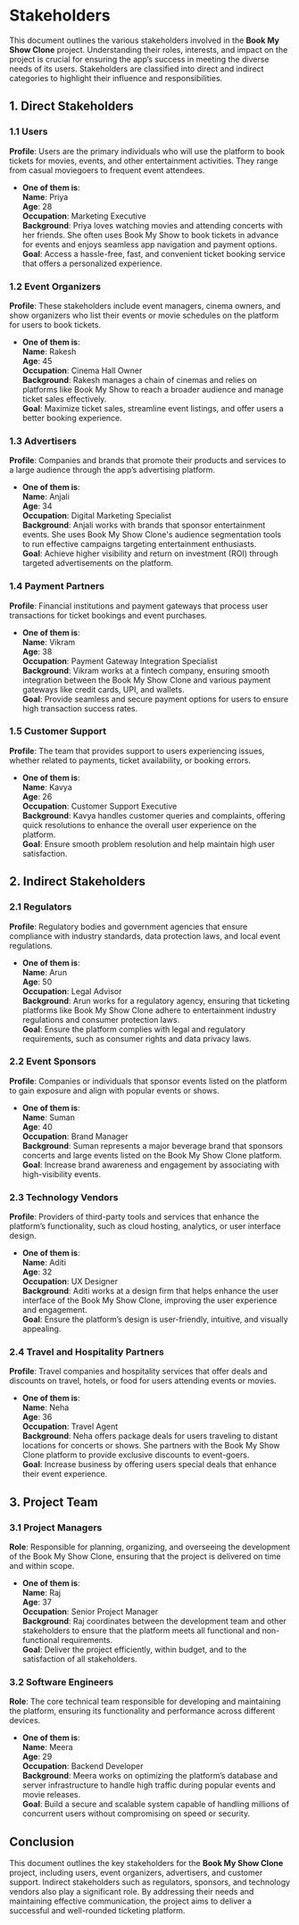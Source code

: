 # Stakeholders  
This document outlines the various stakeholders involved in the **Book My Show Clone** project. Understanding their roles, interests, and impact on the project is crucial for ensuring the app’s success in meeting the diverse needs of its users. Stakeholders are classified into direct and indirect categories to highlight their influence and responsibilities.

## 1. Direct Stakeholders  

### 1.1 Users  
**Profile**: Users are the primary individuals who will use the platform to book tickets for movies, events, and other entertainment activities. They range from casual moviegoers to frequent event attendees.  
- **One of them is**:  
  **Name**: Priya  
  **Age**: 28  
  **Occupation**: Marketing Executive  
  **Background**: Priya loves watching movies and attending concerts with her friends. She often uses Book My Show to book tickets in advance for events and enjoys seamless app navigation and payment options.  
  **Goal**: Access a hassle-free, fast, and convenient ticket booking service that offers a personalized experience.  

### 1.2 Event Organizers  
**Profile**: These stakeholders include event managers, cinema owners, and show organizers who list their events or movie schedules on the platform for users to book tickets.  
- **One of them is**:  
  **Name**: Rakesh  
  **Age**: 45  
  **Occupation**: Cinema Hall Owner  
  **Background**: Rakesh manages a chain of cinemas and relies on platforms like Book My Show to reach a broader audience and manage ticket sales effectively.  
  **Goal**: Maximize ticket sales, streamline event listings, and offer users a better booking experience.  

### 1.3 Advertisers  
**Profile**: Companies and brands that promote their products and services to a large audience through the app’s advertising platform.  
- **One of them is**:  
  **Name**: Anjali  
  **Age**: 34  
  **Occupation**: Digital Marketing Specialist  
  **Background**: Anjali works with brands that sponsor entertainment events. She uses Book My Show Clone's audience segmentation tools to run effective campaigns targeting entertainment enthusiasts.  
  **Goal**: Achieve higher visibility and return on investment (ROI) through targeted advertisements on the platform.  

### 1.4 Payment Partners  
**Profile**: Financial institutions and payment gateways that process user transactions for ticket bookings and event purchases.  
- **One of them is**:  
  **Name**: Vikram  
  **Age**: 38  
  **Occupation**: Payment Gateway Integration Specialist  
  **Background**: Vikram works at a fintech company, ensuring smooth integration between the Book My Show Clone and various payment gateways like credit cards, UPI, and wallets.  
  **Goal**: Provide seamless and secure payment options for users to ensure high transaction success rates.

### 1.5 Customer Support  
**Profile**: The team that provides support to users experiencing issues, whether related to payments, ticket availability, or booking errors.  
- **One of them is**:  
  **Name**: Kavya  
  **Age**: 26  
  **Occupation**: Customer Support Executive  
  **Background**: Kavya handles customer queries and complaints, offering quick resolutions to enhance the overall user experience on the platform.  
  **Goal**: Ensure smooth problem resolution and help maintain high user satisfaction.

## 2. Indirect Stakeholders  

### 2.1 Regulators  
**Profile**: Regulatory bodies and government agencies that ensure compliance with industry standards, data protection laws, and local event regulations.  
- **One of them is**:  
  **Name**: Arun  
  **Age**: 50  
  **Occupation**: Legal Advisor  
  **Background**: Arun works for a regulatory agency, ensuring that ticketing platforms like Book My Show Clone adhere to entertainment industry regulations and consumer protection laws.  
  **Goal**: Ensure the platform complies with legal and regulatory requirements, such as consumer rights and data privacy laws.

### 2.2 Event Sponsors  
**Profile**: Companies or individuals that sponsor events listed on the platform to gain exposure and align with popular events or shows.  
- **One of them is**:  
  **Name**: Suman  
  **Age**: 40  
  **Occupation**: Brand Manager  
  **Background**: Suman represents a major beverage brand that sponsors concerts and large events listed on the Book My Show Clone platform.  
  **Goal**: Increase brand awareness and engagement by associating with high-visibility events.

### 2.3 Technology Vendors  
**Profile**: Providers of third-party tools and services that enhance the platform’s functionality, such as cloud hosting, analytics, or user interface design.  
- **One of them is**:  
  **Name**: Aditi  
  **Age**: 32  
  **Occupation**: UX Designer  
  **Background**: Aditi works at a design firm that helps enhance the user interface of the Book My Show Clone, improving the user experience and engagement.  
  **Goal**: Ensure the platform’s design is user-friendly, intuitive, and visually appealing.

### 2.4 Travel and Hospitality Partners  
**Profile**: Travel companies and hospitality services that offer deals and discounts on travel, hotels, or food for users attending events or movies.  
- **One of them is**:  
  **Name**: Neha  
  **Age**: 36  
  **Occupation**: Travel Agent  
  **Background**: Neha offers package deals for users traveling to distant locations for concerts or shows. She partners with the Book My Show Clone platform to provide exclusive discounts to event-goers.  
  **Goal**: Increase business by offering users special deals that enhance their event experience.

## 3. Project Team  

### 3.1 Project Managers  
**Role**: Responsible for planning, organizing, and overseeing the development of the Book My Show Clone, ensuring that the project is delivered on time and within scope.  
- **One of them is**:  
  **Name**: Raj  
  **Age**: 37  
  **Occupation**: Senior Project Manager  
  **Background**: Raj coordinates between the development team and other stakeholders to ensure that the platform meets all functional and non-functional requirements.  
  **Goal**: Deliver the project efficiently, within budget, and to the satisfaction of all stakeholders.

### 3.2 Software Engineers  
**Role**: The core technical team responsible for developing and maintaining the platform, ensuring its functionality and performance across different devices.  
- **One of them is**:  
  **Name**: Meera  
  **Age**: 29  
  **Occupation**: Backend Developer  
  **Background**: Meera works on optimizing the platform’s database and server infrastructure to handle high traffic during popular events and movie releases.  
  **Goal**: Build a secure and scalable system capable of handling millions of concurrent users without compromising on speed or security.

## Conclusion  
This document outlines the key stakeholders for the **Book My Show Clone** project, including users, event organizers, advertisers, and customer support. Indirect stakeholders such as regulators, sponsors, and technology vendors also play a significant role. By addressing their needs and maintaining effective communication, the project aims to deliver a successful and well-rounded ticketing platform.  
